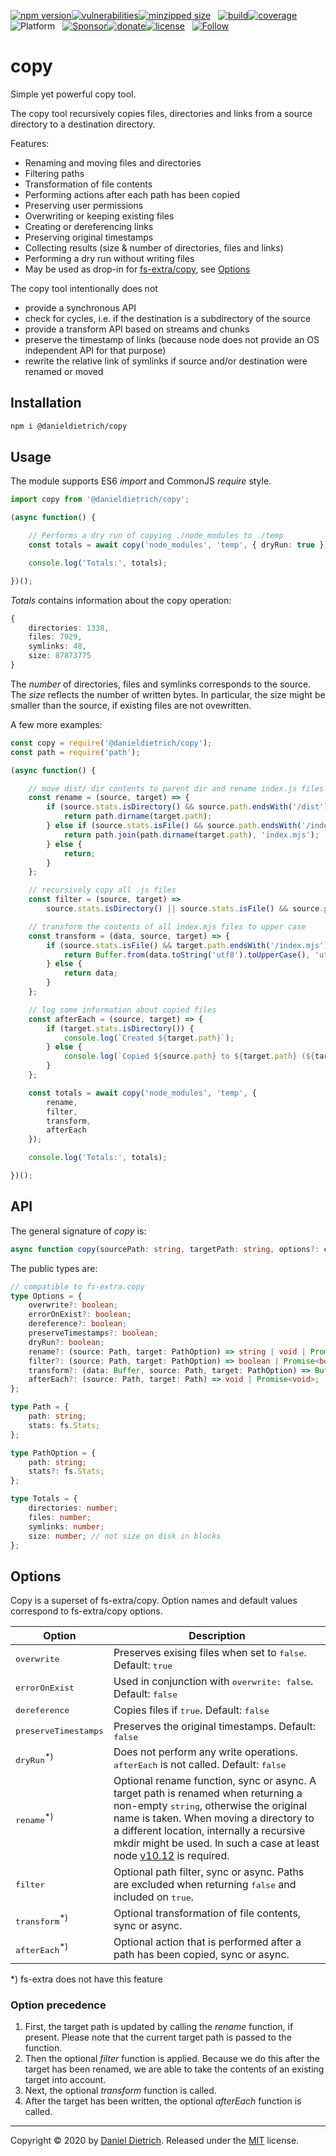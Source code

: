 [![npm version](https://img.shields.io/npm/v/@danieldietrich/copy?logo=npm&style=flat-square)](https://www.npmjs.com/package/@danieldietrich/copy/)[![vulnerabilities](https://img.shields.io/snyk/vulnerabilities/npm/@danieldietrich/copy?style=flat-square)](https://snyk.io/test/npm/@danieldietrich/copy)[![minzipped size](https://img.shields.io/bundlephobia/minzip/@danieldietrich/copy?style=flat-square)](https://bundlephobia.com/result?p=@danieldietrich/copy@latest)
&nbsp;
[![build](https://img.shields.io/travis/danieldietrich/copy?logo=github&style=flat-square)](https://travis-ci.org/danieldietrich/copy/)[![coverage](https://img.shields.io/codecov/c/github/danieldietrich/copy?style=flat-square)](https://codecov.io/gh/danieldietrich/copy/)
&nbsp;
![Platform](https://img.shields.io/badge/platform-Node%20v10%20%28ES8%2fES2017%29-decc47?logo=TypeScript&style=flat-square)
&nbsp;
[![Sponsor](https://img.shields.io/badge/GitHub-💖Sponsors-b5b7b9?logo=github&style=flat-square)](https://github.com/sponsors/danieldietrich)[![donate](https://img.shields.io/badge/Donate-PayPal-blue.svg?style=flat-square)](https://paypal.me/danieldietrich13)[![license](https://img.shields.io/github/license/danieldietrich/copy?style=flat-square)](https://opensource.org/licenses/MIT/)
&nbsp;
[![Follow](https://img.shields.io/twitter/follow/danieldietrich?label=Follow&style=social)](https://twitter.com/danieldietrich/)

# copy

Simple yet powerful copy tool.

The copy tool recursively copies files, directories and links from a source directory to a destination directory.

Features:

* Renaming and moving files and directories
* Filtering paths
* Transformation of file contents
* Performing actions after each path has been copied
* Preserving user permissions
* Overwriting or keeping existing files
* Creating or dereferencing links
* Preserving original timestamps
* Collecting results (size & number of directories, files and links)
* Performing a dry run without writing files
* May be used as drop-in for [fs-extra/copy](https://github.com/jprichardson/node-fs-extra/blob/HEAD/docs/copy.md), see [Options](#options)

The copy tool intentionally does not

* provide a synchronous API
* check for cycles, i.e. if the destination is a subdirectory of the source
* provide a transform API based on streams and chunks
* preserve the timestamp of links (because node does not provide an OS independent API for that purpose)
* rewrite the relative link of symlinks if source and/or destination were renamed or moved

## Installation

```bash
npm i @danieldietrich/copy
```

## Usage

The module supports ES6 _import_ and CommonJS _require_ style.

```ts
import copy from '@danieldietrich/copy';

(async function() {

    // Performs a dry run of copying ./node_modules to ./temp
    const totals = await copy('node_modules', 'temp', { dryRun: true });

    console.log('Totals:', totals);

})();
```

_Totals_ contains information about the copy operation:

```ts
{
    directories: 1338,
    files: 7929,
    symlinks: 48,
    size: 87873775
}
```

The _number_ of directories, files and symlinks corresponds to the source. The _size_ reflects the number of written bytes. In particular, the size might be smaller than the source, if existing files are not ovewritten.

A few more examples:

```ts
const copy = require('@danieldietrich/copy');
const path = require('path');

(async function() {

    // move dist/ dir contents to parent dir and rename index.js files to index.mjs
    const rename = (source, target) => {
        if (source.stats.isDirectory() && source.path.endsWith('/dist')) {
            return path.dirname(target.path);
        } else if (source.stats.isFile() && source.path.endsWith('/index.js')) {
            return path.join(path.dirname(target.path), 'index.mjs');
        } else {
            return;
        }
    };

    // recursively copy all .js files
    const filter = (source, target) =>
        source.stats.isDirectory() || source.stats.isFile() && source.path.endsWith('.js');

    // transform the contents of all index.mjs files to upper case
    const transform = (data, source, target) => {
        if (source.stats.isFile() && target.path.endsWith('/index.mjs')) {
            return Buffer.from(data.toString('utf8').toUpperCase(), 'utf8');
        } else {
            return data;
        }
    };

    // log some information about copied files
    const afterEach = (source, target) => {
        if (target.stats.isDirectory()) {
            console.log(`Created ${target.path}`);
        } else {
            console.log(`Copied ${source.path} to ${target.path} (${target.stats.size()} bytes)`);
        }
    };

    const totals = await copy('node_modules', 'temp', {
        rename,
        filter,
        transform,
        afterEach
    });

    console.log('Totals:', totals);

})();
```

## API

The general signature of _copy_ is:

```ts
async function copy(sourcePath: string, targetPath: string, options?: copy.Options): Promise<copy.Totals>;
```

The public types are:

```ts
// compatible to fs-extra.copy
type Options = {
    overwrite?: boolean;
    errorOnExist?: boolean;
    dereference?: boolean;
    preserveTimestamps?: boolean;
    dryRun?: boolean;
    rename?: (source: Path, target: PathOption) => string | void | Promise<string | void>;
    filter?: (source: Path, target: PathOption) => boolean | Promise<boolean>;
    transform?: (data: Buffer, source: Path, target: PathOption) => Buffer | Promise<Buffer>;
    afterEach?: (source: Path, target: Path) => void | Promise<void>;
};

type Path = {
    path: string;
    stats: fs.Stats;
};

type PathOption = {
    path: string;
    stats?: fs.Stats;
};

type Totals = {
    directories: number;
    files: number;
    symlinks: number;
    size: number; // not size on disk in blocks
};
```

## Options

Copy is a superset of fs-extra/copy. Option names and default values correspond to fs-extra/copy options.

| Option | Description |
| -- | -- |
| <tt>overwrite</tt> | Preserves exising files when set to <tt>false</tt>. Default: <tt>true</tt> |
| <tt>errorOnExist</tt> | Used in conjunction with <tt>overwrite: false</tt>. Default: <tt>false</tt> |
| <tt>dereference</tt> | Copies files if <tt>true</tt>. Default: <tt>false</tt> |
| <tt>preserveTimestamps</tt> | Preserves the original timestamps. Default: <tt>false</tt> |
| <tt>dryRun</tt><sup>*)</sup> | Does not perform any write operations. <tt>afterEach</tt> is not called. Default: <tt>false</tt> |
| <tt>rename</tt><sup>*)</sup> | Optional rename function, sync or async. A target path is renamed when returning a non-empty <tt>string</tt>, otherwise the original name is taken. When moving a directory to a different location, internally a recursive mkdir might be used. In such a case at least node [v10.12](https://github.com/nodejs/node/blob/master/doc/changelogs/CHANGELOG_V10.md#2018-10-10-version-10120-current-targos) is required. |
| <tt>filter</tt> | Optional path filter, sync or async. Paths are excluded when returning <tt>false</tt> and included on <tt>true</tt>. |
| <tt>transform</tt><sup>*)</sup> | Optional transformation of file contents, sync or async. |
| <tt>afterEach</tt><sup>*)</sup> | Optional action that is performed after a path has been copied, sync or async. |

*) fs-extra does not have this feature

### Option precedence

1. First, the target path is updated by calling the _rename_ function, if present. Please note that the current target path is passed to the function.
2. Then the optional _filter_ function is applied. Because we do this after the target has been renamed, we are able to take the contents of an existing target into account.
3. Next, the optional _transform_ function is called.
4. After the target has been written, the optional _afterEach_ function is called.

---

Copyright &copy; 2020 by [Daniel Dietrich](cafebab3@gmail.com). Released under the [MIT](https://opensource.org/licenses/MIT/) license.
